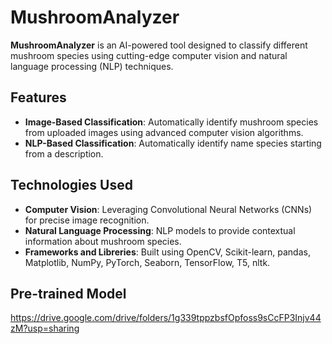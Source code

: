 # MushroomAnalyzer

**MushroomAnalyzer** is an AI-powered tool designed to classify different mushroom species using cutting-edge computer vision and natural language processing (NLP) techniques. 

## Features
- **Image-Based Classification**: Automatically identify mushroom species from uploaded images using advanced computer vision algorithms.  
- **NLP-Based Classification**: Automatically identify name species starting from a description.

## Technologies Used
- **Computer Vision**: Leveraging Convolutional Neural Networks (CNNs) for precise image recognition.
- **Natural Language Processing**: NLP models to provide contextual information about mushroom species.
- **Frameworks and Libreries**: Built using OpenCV, Scikit-learn, pandas, Matplotlib, NumPy, PyTorch, Seaborn, TensorFlow, T5, nltk.

## Pre-trained Model 

https://drive.google.com/drive/folders/1g339tppzbsfOpfoss9sCcFP3Injv44zM?usp=sharing
